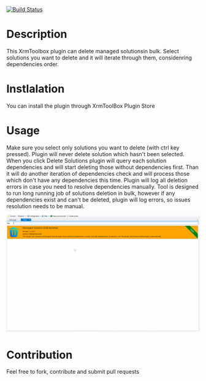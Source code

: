 [![Build Status](https://dev.azure.com/maciejkornacki/My%20Dynamics%20Developments/_apis/build/status/UnmanagedLayerBulkRemover%20Nuget%20publishing%20pipeline?branchName=master)](https://dev.azure.com/maciejkornacki/My%20Dynamics%20Developments/_build/latest?definitionId=8&branchName=master)
# Description
This XrmToolbox plugin can delete managed solutionsin bulk. Select solutions you want to delete and it will iterate through them, considenring dependencies order.

# Instlalation
You can install the plugin through XrmToolBox Plugin Store

# Usage
Make sure you select only solutions you want to delete (with ctrl key pressed). Plugin will never delete solution which hasn't been selected. When you click Delete Solutions plugin will query each solution dependencies and will start deleting those without dependencies first. Than it will do another iteration of dependencies check and will process those which don't have any dependencies this time. Plugin will log all deletion errors in case you need to resolve dependencies manually. Tool is designed to run long running job of solutions deletion in bulk, however if any dependencies exist and can't be deleted, plugin will log errors, so issues resolution needs to be manual.   

![](https://raw.githubusercontent.com/mkmk89/ManagedSolutionBulkRemover/master/usage.gif)

# Contribution
Feel free to fork, contribute and submit pull requests
